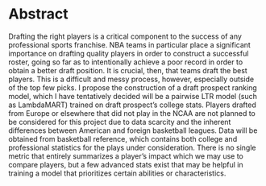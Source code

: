 # Abstract

Drafting the right players is a critical component to the success of any professional sports franchise. NBA teams in particular place a significant importance on drafting quality players in order to construct a successful roster, going so far as to intentionally achieve a poor record in order to obtain a better draft position. It is crucial, then, that teams draft the best players. This is a difficult and messy process, however, especially outside of the top few picks. I propose the construction of a draft prospect ranking model, which I have tentatively decided will be a pairwise LTR model (such as LambdaMART) trained on draft prospect’s college stats. Players drafted from Europe or elsewhere that did not play in the NCAA are not planned to be considered for this project due to data scarcity and the inherent differences between American and foreign basketball leagues. Data will be obtained from basketball reference, which contains both college and professional statistics for the plays under consideration. There is no single metric that entirely summarizes a player’s impact which we may use to compare players, but a few advanced stats exist that may be helpful in training a model that prioritizes certain abilities or characteristics.

